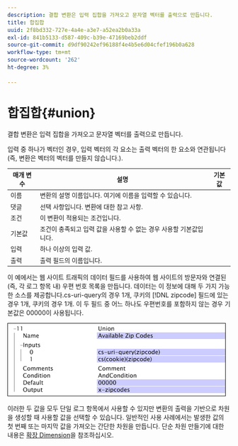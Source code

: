 ```yaml
---
description: 결합 변환은 입력 집합을 가져오고 문자열 벡터를 출력으로 만듭니다.
title: 합집합
uuid: 2f8bd332-727e-4a4e-a3e7-a52ea2b0a33a
exl-id: 841b5133-d587-409c-b39e-47169beb2ddf
source-git-commit: d9df90242ef96188f4e4b5e6d04cfef196b0a628
workflow-type: tm+mt
source-wordcount: '262'
ht-degree: 3%

---
```


# 합집합{#union}

결합 변환은 입력 집합을 가져오고 문자열 벡터를 출력으로 만듭니다.

입력 중 하나가 벡터인 경우, 입력 벡터의 각 요소는 출력 벡터의 한 요소와 연관됩니다(즉, 변환은 벡터의 벡터를 만들지 않습니다.).

| 매개 변수 | 설명 | 기본값 |
|---|---|---|
| 이름 | 변환의 설명 이름입니다. 여기에 이름을 입력할 수 있습니다. |  |
| 댓글 | 선택 사항입니다. 변환에 대한 참고 사항. |  |
| 조건 | 이 변환이 적용되는 조건입니다. |  |
| 기본값 | 조건이 충족되고 입력 값을 사용할 수 없는 경우 사용할 기본값입니다. |  |
| 입력 | 하나 이상의 입력 값. |  |
| 출력 | 출력 필드의 이름입니다. |  |

이 예에서는 웹 사이트 트래픽의 데이터 필드를 사용하여 웹 사이트의 방문자와 연결된(즉, 각 로그 항목 내) 우편 번호 목록을 만듭니다. 데이터는 이 정보에 대해 두 가지 가능한 소스를 제공합니다.cs-uri-query의 경우 1개, 쿠키의 [!DNL zipcode] 필드에 있는 경우 1개, 쿠키의 경우 1개. 이 두 필드 중 어느 하나도 우편번호를 포함하지 않는 경우 기본값은 00000이 사용됩니다.

![](assets/cfg_TransformationType_Union.png)

이러한 두 값을 모두 단일 로그 항목에서 사용할 수 있지만 변환의 출력을 기반으로 차원을 생성할 때 사용할 값을 선택할 수 있습니다. 일반적인 사용 사례에서는 발생한 값의 첫 번째 또는 마지막 값을 가져오는 간단한 차원을 만듭니다. 단순 차원 만들기에 대한 내용은 [확장 Dimension](../../../../../home/c-dataset-const-proc/c-ex-dim/c-abt-ex-dim.md)을 참조하십시오.
